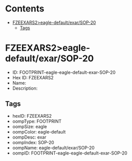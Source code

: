 



Contents
========

* [FZEEXARS2>eagle-default/exar/SOP-20](#fzeexars2eagle-defaultexarsop-20)
	* [Tags](#tags)

# FZEEXARS2>eagle-default/exar/SOP-20

- ID: FOOTPRINT-eagle-eagle-default-exar-SOP-20
- Hex ID: FZEEXARS2
- Name: 
- Description: 

## Tags

- hexID: FZEEXARS2
- oompType: FOOTPRINT
- oompSize: eagle
- oompColor: eagle-default
- oompDesc: exar
- oompIndex: SOP-20
- oompName: eagle-default/exar/SOP-20
- oompID: FOOTPRINT-eagle-eagle-default-exar-SOP-20
